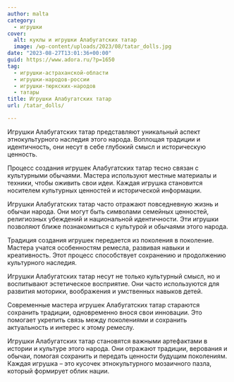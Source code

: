 ```yaml
---
author: malta
category:
  - игрушки
cover:
  alt: куклы и игрушки Алабугатских татар
  image: /wp-content/uploads/2023/08/tatar_dolls.jpg
date: "2023-08-27T13:01:36+00:00"
guid: https://www.adora.ru/?p=1650
tag:
  - игрушки-астраханской-области
  - игрушки-народов-россии
  - игрушки-тюркских-народов
  - татары
title: Игрушки Алабугатских татар
url: /tatar_dolls/

---
```

Игрушки Алабугатских татар представляют уникальный аспект этнокультурного наследия этого народа. Воплощая традиции и идентичность, они несут в себе глубокий смысл и историческую ценность.

Процесс создания игрушек Алабугатских татар тесно связан с культурными обычаями. Мастера используют местные материалы и техники, чтобы оживить свои идеи. Каждая игрушка становится носителем культурных ценностей и исторической информации.

Игрушки Алабугатских татар часто отражают повседневную жизнь и обычаи народа. Они могут быть символами семейных ценностей, религиозных убеждений и национальной идентичности. Эти игрушки позволяют ближе познакомиться с культурой и обычаями этого народа.

Традиция создания игрушек передается из поколения в поколение. Мастера учатся особенностям ремесла, развивая навыки и креативность. Этот процесс способствует сохранению и продолжению культурного наследия.

Игрушки Алабугатских татар несут не только культурный смысл, но и воспитывают эстетическое восприятие. Они часто используются для развития моторики, воображения и умственных навыков детей.

Современные мастера игрушек Алабугатских татар стараются сохранить традиции, одновременно внося свои инновации. Это помогает укрепить связь между поколениями и сохранить актуальность и интерес к этому ремеслу.

Игрушки Алабугатских татар становятся важными артефактами в истории и культуре этого народа. Они отражают традиции, верования и обычаи, помогая сохранить и передать ценности будущим поколениям. Каждая игрушка – это кусочек этнокультурного мозаичного пазла, который формирует облик нации.
